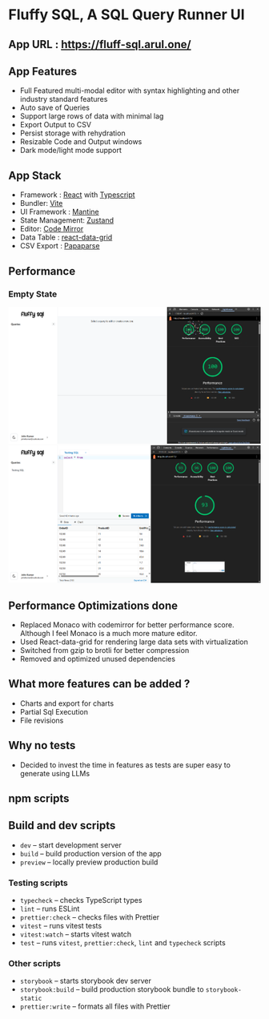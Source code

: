 # Fluffy SQL, A SQL Query Runner UI

## App URL : <https://fluff-sql.arul.one/>

## App Features

- Full Featured multi-modal editor with syntax highlighting and other industry standard features
- Auto save of Queries
- Support large rows of data with minimal lag
- Export Output to CSV
- Persist storage with rehydration
- Resizable Code and Output windows
- Dark mode/light mode support

## App Stack

- Framework : [React](https://react.dev/) with [Typescript](https://www.typescriptlang.org/)
- Bundler: [Vite](https://vitejs.dev/)
- UI Framework : [Mantine](https://mantine.dev/)
- State Management: [Zustand](https://github.com/pmndrs/zustand)
- Editor: [Code Mirror](https://uiwjs.github.io/react-codemirror/)
- Data Table : [react-data-grid](https://adazzle.github.io/react-data-grid/)
- CSV Export : [Papaparse](https://www.papaparse.com/)

## Performance

### Empty State

![Empty State Performance](assets/empty-state-performance.png)
![Full State Performance](assets/full-state-performance.png)

## Performance Optimizations done

- Replaced Monaco with codemirror for better performance score. Although I feel Monaco is a much more mature editor.
- Used React-data-grid for rendering large data sets with virtualization
- Switched from gzip to brotli for better compression
- Removed and optimized unused dependencies

## What more features can be added ?

- Charts and export for charts
- Partial Sql Execution
- File revisions

## Why no tests

- Decided to invest the time in features as tests are super easy to generate using LLMs

## npm scripts

## Build and dev scripts

- `dev` – start development server
- `build` – build production version of the app
- `preview` – locally preview production build

### Testing scripts

- `typecheck` – checks TypeScript types
- `lint` – runs ESLint
- `prettier:check` – checks files with Prettier
- `vitest` – runs vitest tests
- `vitest:watch` – starts vitest watch
- `test` – runs `vitest`, `prettier:check`, `lint` and `typecheck` scripts

### Other scripts

- `storybook` – starts storybook dev server
- `storybook:build` – build production storybook bundle to `storybook-static`
- `prettier:write` – formats all files with Prettier

